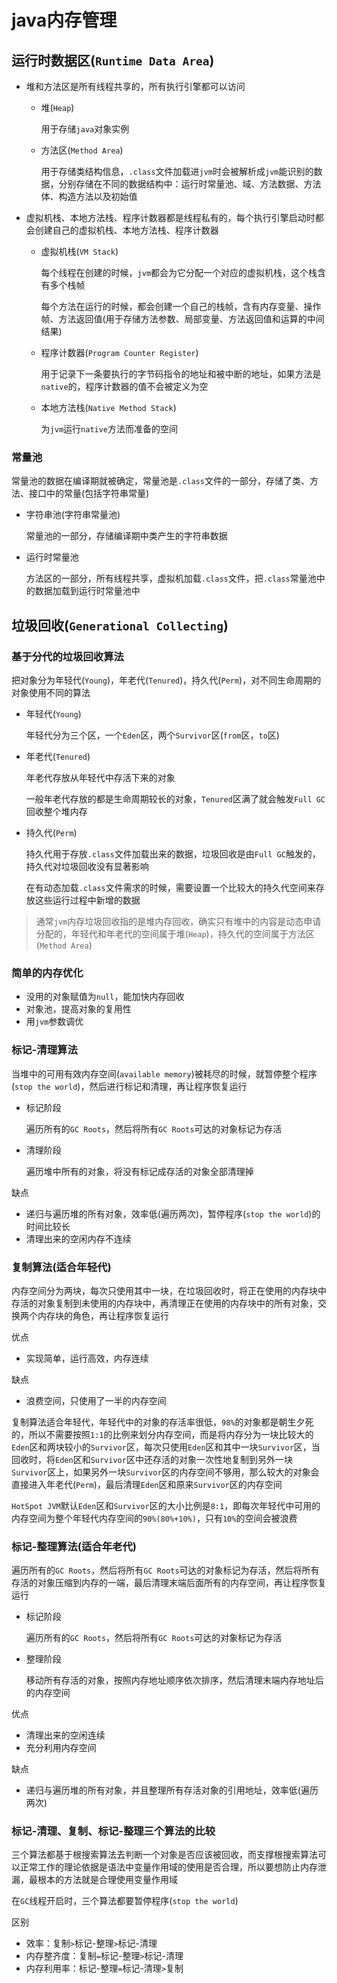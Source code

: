 # java内存管理

## 运行时数据区(`Runtime Data Area`)

* 堆和方法区是所有线程共享的，所有执行引擎都可以访问
  * 堆(`Heap`)

    用于存储`java`对象实例

  * 方法区(`Method Area`)

    用于存储类结构信息，`.class`文件加载进`jvm`时会被解析成`jvm`能识别的数据，分别存储在不同的数据结构中：运行时常量池、域、方法数据、方法体、构造方法以及初始值

* 虚拟机栈、本地方法栈、程序计数器都是线程私有的，每个执行引擎启动时都会创建自己的虚拟机栈、本地方法栈、程序计数器
  * 虚拟机栈(`VM Stack`)

    每个线程在创建的时候，`jvm`都会为它分配一个对应的虚拟机栈，这个栈含有多个栈帧

    每个方法在运行的时候，都会创建一个自己的栈帧，含有内存变量、操作帧、方法返回值(用于存储方法参数、局部变量、方法返回值和运算的中间结果)

  * 程序计数器(`Program Counter Register`)

    用于记录下一条要执行的字节码指令的地址和被中断的地址，如果方法是`native`的，程序计数器的值不会被定义为空

  * 本地方法栈(`Native Method Stack`)

    为`jvm`运行`native`方法而准备的空间

### 常量池

常量池的数据在编译期就被确定，常量池是`.class`文件的一部分，存储了类、方法、接口中的常量(包括字符串常量)

* 字符串池(字符串常量池)

  常量池的一部分，存储编译期中类产生的字符串数据

* 运行时常量池

  方法区的一部分，所有线程共享，虚拟机加载`.class`文件，把`.class`常量池中的数据加载到运行时常量池中

## 垃圾回收(`Generational Collecting`)

### 基于分代的垃圾回收算法

把对象分为年轻代(`Young`)，年老代(`Tenured`)，持久代(`Perm`)，对不同生命周期的对象使用不同的算法

* 年轻代(`Young`)

  年轻代分为三个区，一个`Eden`区，两个`Survivor`区(`from`区，`to`区)

* 年老代(`Tenured`)

  年老代存放从年轻代中存活下来的对象

  一般年老代存放的都是生命周期较长的对象，`Tenured`区满了就会触发`Full GC`回收整个堆内存

* 持久代(`Perm`)

  持久代用于存放`.class`文件加载出来的数据，垃圾回收是由`Full GC`触发的，持久代对垃圾回收没有显著影响

  在有动态加载`.class`文件需求的时候，需要设置一个比较大的持久代空间来存放这些运行过程中新增的数据

> 通常`jvm`内存垃圾回收指的是堆内存回收，确实只有堆中的内容是动态申请分配的，年轻代和年老代的空间属于堆(`Heap`)，持久代的空间属于方法区(`Method Area`)

### 简单的内存优化

* 没用的对象赋值为`null`，能加快内存回收
* 对象池，提高对象的复用性
* 用`jvm`参数调优

### 标记-清理算法

当堆中的可用有效内存空间(`available memory`)被耗尽的时候，就暂停整个程序(`stop the world`)，然后进行标记和清理，再让程序恢复运行

* 标记阶段

  遍历所有的`GC Roots`，然后将所有`GC Roots`可达的对象标记为存活

* 清理阶段

  遍历堆中所有的对象，将没有标记成存活的对象全部清理掉

缺点

* 递归与遍历堆的所有对象，效率低(遍历两次)，暂停程序(`stop the world`)的时间比较长
* 清理出来的空闲内存不连续

### 复制算法(适合年轻代)

内存空间分为两块，每次只使用其中一块，在垃圾回收时，将正在使用的内存块中存活的对象复制到未使用的内存块中，再清理正在使用的内存块中的所有对象，交换两个内存块的角色，再让程序恢复运行

优点

* 实现简单，运行高效，内存连续

缺点

* 浪费空间，只使用了一半的内存空间

复制算法适合年轻代，年轻代中的对象的存活率很低，`98%`的对象都是朝生夕死的，所以不需要按照`1:1`的比例来划分内存空间，而是将内存分为一块比较大的`Eden`区和两块较小的`Survivor`区，每次只使用`Eden`区和其中一块`Survivor`区，当回收时，将`Eden`区和`Survivor`区中还存活的对象一次性地复制到另外一块`Survivor`区上，如果另外一块`Survivor`区的内存空间不够用，那么较大的对象会直接进入年老代(`Perm`)，最后清理`Eden`区和原来`Survivor`区的内存空间

`HotSpot JVM`默认`Eden`区和`Survivor`区的大小比例是`8:1`，即每次年轻代中可用的内存空间为整个年轻代内存空间的`90%(80%+10%)`，只有`10%`的空间会被浪费

### 标记-整理算法(适合年老代)

遍历所有的`GC Roots`，然后将所有`GC Roots`可达的对象标记为存活，然后将所有存活的对象压缩到内存的一端，最后清理末端后面所有的内存空间，再让程序恢复运行

* 标记阶段

  遍历所有的`GC Roots`，然后将所有`GC Roots`可达的对象标记为存活

* 整理阶段

  移动所有存活的对象，按照内存地址顺序依次排序，然后清理末端内存地址后的内存空间

优点

* 清理出来的空闲连续
* 充分利用内存空间

缺点

* 递归与遍历堆的所有对象，并且整理所有存活对象的引用地址，效率低(遍历两次)

### 标记-清理、复制、标记-整理三个算法的比较

三个算法都基于根搜索算法去判断一个对象是否应该被回收，而支撑根搜索算法可以正常工作的理论依据是语法中变量作用域的使用是否合理，所以要想防止内存泄漏，最根本的方法就是合理使用变量作用域

在`GC`线程开启时，三个算法都要暂停程序(`stop the world`)

区别

* 效率：复制`>`标记-整理`>`标记-清理
* 内存整齐度：复制`=`标记-整理`>`标记-清理
* 内存利用率：标记-整理`=`标记-清理`>`复制
